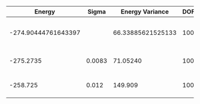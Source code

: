 | Energy              | Sigma  | Energy Variance   | DOF | Einf | Method                       | Reference |
|---------------------|--------|-------------------|-----|------|------------------------------|-----------|
| -274.90444761643397 |        | 66.33885621525133 | 100 | 0    | DMRG (bond dimension = 1024) | TODO: own code (DMRG) |
| -275.2735           | 0.0083 | 71.05240          | 100 | 0    | RBM (alpha = 1)              | TODO: own code (RBM) |
| -258.725            | 0.012  | 149.909           | 100 | 0    | Jastrow baseline             | TODO: own code (Jastrow) |
